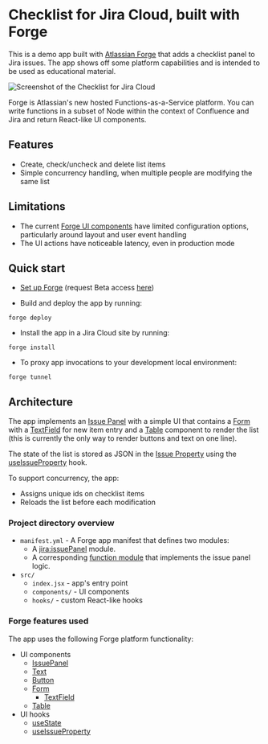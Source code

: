 
# Checklist for Jira Cloud, built with Forge

This is a demo app built with [Atlassian Forge](https://developer.atlassian.com/platform/forge) that adds a checklist panel to Jira issues. The app shows off some platform capabilities and is intended to be used as educational material.

![Screenshot of the Checklist for Jira Cloud](https://imgur.com/OMsQxC5)

Forge is Atlassian's new hosted Functions-as-a-Service platform. You can write functions in a subset of Node within the context of Confluence and Jira and return React-like UI components.

## Features
* Create, check/uncheck and delete list items
* Simple concurrency handling, when multiple people are modifying the same list

## Limitations
* The current [Forge UI components](https://developer.atlassian.com/platform/forge/ui-components/) have limited configuration options, particularly around layout and user event handling
* The UI actions have noticeable latency, even in production mode

## Quick start
* [Set up Forge](https://developer.atlassian.com/platform/forge/set-up-forge/) (request Beta access [here](https://www.atlassian.com/forge))

* Build and deploy the app by running:
```
forge deploy
```

* Install the app in a Jira Cloud site by running:
```
forge install
```

* To proxy app invocations to your development local environment:
```
forge tunnel
```

## Architecture

The app implements an [Issue Panel](https://developer.atlassian.com/platform/forge/manifest-reference/modules/#jira-issue-panel) with a simple UI that contains a [Form](https://developer.atlassian.com/platform/forge/ui-components/form/) with a [TextField](https://developer.atlassian.com/platform/forge/ui-components/form/#textfield) for new item entry and a [Table](https://developer.atlassian.com/platform/forge/ui-components/table/) component to render the list (this is currently the only way to render buttons and text on one line).

The state of the list is stored as JSON in the [Issue Property](https://developer.atlassian.com/cloud/jira/platform/jira-entity-properties/) using the [useIssueProperty](https://developer.atlassian.com/platform/forge/ui-hooks-reference/#useissueproperty) hook.

To support concurrency, the app:
* Assigns unique ids on checklist items
* Reloads the list before each modification

### Project directory overview
* `manifest.yml` - A Forge app manifest that defines two modules:
  * A [jira:issuePanel](https://developer.atlassian.com/platform/forge/manifest-reference/#jira-issue-panel) module.
  * A corresponding [function module](https://developer.atlassian.com/platform/forge/manifest-reference/#function) that implements the issue panel logic.
 * `src/`
   * `index.jsx` - app's entry point
   * `components/` - UI components
   * `hooks/` - custom React-like hooks

### Forge features used
The app uses the following Forge platform functionality:
* UI components
  * [IssuePanel]([https://developer.atlassian.com/platform/forge/ui-components/issue-panel/](https://developer.atlassian.com/platform/forge/ui-components/issue-panel/))
  * [Text](https://developer.atlassian.com/platform/forge/ui-components/text)
  * [Button](https://developer.atlassian.com/platform/forge/ui-components/button)
  * [Form](https://developer.atlassian.com/platform/forge/ui-components/form/)
    * [TextField](https://developer.atlassian.com/platform/forge/ui-components/form/#textfield)
  * [Table](https://developer.atlassian.com/platform/forge/ui-components/table/)
* UI hooks
  * [useState](https://developer.atlassian.com/platform/forge/ui-hooks-reference/#usestate)
  * [useIssueProperty](https://developer.atlassian.com/platform/forge/ui-hooks-reference/#useissueproperty)

